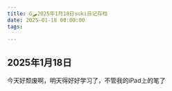 ```yaml
---
title: G🛹2025年1月18日suki日记存档
date: 2025-01-18 00:00:00
tags:

---
```


## 2025年1月18日
今天好颓废啊，明天得好好学习了，不管我的iPad上的笔了
